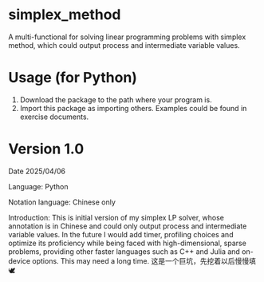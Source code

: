 # simplex_method
A multi-functional for solving linear programming problems with simplex method, which could output process and intermediate variable values.

# Usage (for Python)
1. Download the package to the path where your program is.
2. Import this package as importing others.
Examples could be found in exercise documents.

# Version 1.0
Date 2025/04/06

Language: Python

Notation language: Chinese only

Introduction: This is initial version of my simplex LP solver, whose annotation is in Chinese and could only output process and intermediate variable values.
In the future I would add timer, profiling choices and optimize its proficiency while being faced with high-dimensional, sparse problems, providing other faster languages such as C++ and Julia and on-device options.
This may need a long time. 这是一个巨坑，先挖着以后慢慢填🕊
